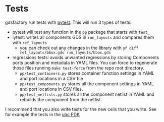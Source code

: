 # Tests


gdsfactory run tests with [pytest](https://docs.pytest.org/en/stable/index.html).
This will run 3 types of tests:


- pytest will test any function in the `pp` package that starts with `test_`
- lytest: writes all components GDS in `run_layouts` and compares them with `ref_layouts`
    - you can check out any changes in the library with `pf diff ref_layouts/bbox.gds run_layouts/bbox.gds`
- regressions tests: avoids unwanted regressions by storing Components ports position and metadata in YAML files. You can force to regenerate those files running `make test-force` from the repo root directory.
    - `pp/test_containers.py` stores container function settings in YAML and port locations in a CSV file
    - `pp/test_components.py` stores all the component settings in YAML and port locations in CSV files.
    - `pp/test_netlists.py` stores all the component netlist in YAML and rebuilds the component from the netlist.


I recommend that you also write tests for the new cells that you write. See for example the tests in the [ubc PDK](https://github.com/gdsfactory/ubc)

